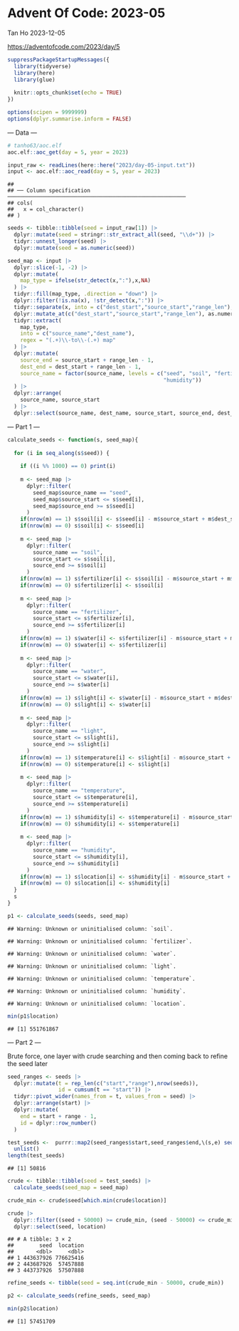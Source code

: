 Advent Of Code: 2023-05
================
Tan Ho
2023-12-05

<https://adventofcode.com/2023/day/5>

``` r
suppressPackageStartupMessages({
  library(tidyverse)
  library(here)
  library(glue)
  
  knitr::opts_chunk$set(echo = TRUE)
})

options(scipen = 9999999)
options(dplyr.summarise.inform = FALSE)
```

— Data —

``` r
# tanho63/aoc.elf
aoc.elf::aoc_get(day = 5, year = 2023)
```

``` r
input_raw <- readLines(here::here("2023/day-05-input.txt"))
input <- aoc.elf::aoc_read(day = 5, year = 2023)
```

    ## 
    ## ── Column specification ────────────────────────────────────────────────────────
    ## cols(
    ##   x = col_character()
    ## )

``` r
seeds <- tibble::tibble(seed = input_raw[1]) |> 
  dplyr::mutate(seed = stringr::str_extract_all(seed, "\\d+")) |> 
  tidyr::unnest_longer(seed) |> 
  dplyr::mutate(seed = as.numeric(seed))

seed_map <- input |> 
  dplyr::slice(-1, -2) |> 
  dplyr::mutate(
    map_type = ifelse(str_detect(x,":"),x,NA)
  ) |> 
  tidyr::fill(map_type, .direction = "down") |> 
  dplyr::filter(!is.na(x), !str_detect(x,":")) |> 
  tidyr::separate(x, into = c("dest_start","source_start","range_len"), sep = " ") |> 
  dplyr::mutate_at(c("dest_start","source_start","range_len"), as.numeric) |> 
  tidyr::extract(
    map_type, 
    into = c("source_name","dest_name"), 
    regex = "(.+)\\-to\\-(.+) map"
  ) |> 
  dplyr::mutate(
    source_end = source_start + range_len - 1,
    dest_end = dest_start + range_len - 1,
    source_name = factor(source_name, levels = c("seed", "soil", "fertilizer", "water", "light", "temperature", 
                                                 "humidity"))
  ) |> 
  dplyr::arrange(
    source_name, source_start
  ) |> 
  dplyr::select(source_name, dest_name, source_start, source_end, dest_start, dest_end, range_len)
```

— Part 1 —

``` r
calculate_seeds <- function(s, seed_map){
  
  for (i in seq_along(s$seed)) {
    
    if ((i %% 1000) == 0) print(i)
    
    m <- seed_map |> 
      dplyr::filter(
        seed_map$source_name == "seed",
        seed_map$source_start <= s$seed[i],
        seed_map$source_end >= s$seed[i]
      )
    if(nrow(m) == 1) s$soil[i] <- s$seed[i] - m$source_start + m$dest_start
    if(nrow(m) == 0) s$soil[i] <- s$seed[i]
    
    m <- seed_map |> 
      dplyr::filter(
        source_name == "soil", 
        source_start <= s$soil[i], 
        source_end >= s$soil[i]
      )
    if(nrow(m) == 1) s$fertilizer[i] <- s$soil[i] - m$source_start + m$dest_start
    if(nrow(m) == 0) s$fertilizer[i] <- s$soil[i]
    
    m <- seed_map |> 
      dplyr::filter(
        source_name == "fertilizer", 
        source_start <= s$fertilizer[i], 
        source_end >= s$fertilizer[i]
      )
    if(nrow(m) == 1) s$water[i] <- s$fertilizer[i] - m$source_start + m$dest_start
    if(nrow(m) == 0) s$water[i] <- s$fertilizer[i]
    
    m <- seed_map |> 
      dplyr::filter(
        source_name == "water", 
        source_start <= s$water[i], 
        source_end >= s$water[i]
      )
    if(nrow(m) == 1) s$light[i] <- s$water[i] - m$source_start + m$dest_start
    if(nrow(m) == 0) s$light[i] <- s$water[i]
    
    m <- seed_map |> 
      dplyr::filter(
        source_name == "light", 
        source_start <= s$light[i], 
        source_end >= s$light[i]
      )
    if(nrow(m) == 1) s$temperature[i] <- s$light[i] - m$source_start + m$dest_start
    if(nrow(m) == 0) s$temperature[i] <- s$light[i]
    
    m <- seed_map |> 
      dplyr::filter(
        source_name == "temperature", 
        source_start <= s$temperature[i], 
        source_end >= s$temperature[i]
      )
    if(nrow(m) == 1) s$humidity[i] <- s$temperature[i] - m$source_start + m$dest_start
    if(nrow(m) == 0) s$humidity[i] <- s$temperature[i]
    
    m <- seed_map |> 
      dplyr::filter(
        source_name == "humidity", 
        source_start <= s$humidity[i], 
        source_end >= s$humidity[i]
      )
    if(nrow(m) == 1) s$location[i] <- s$humidity[i] - m$source_start + m$dest_start
    if(nrow(m) == 0) s$location[i] <- s$humidity[i]
  }
  s
}
```

``` r
p1 <- calculate_seeds(seeds, seed_map)
```

    ## Warning: Unknown or uninitialised column: `soil`.

    ## Warning: Unknown or uninitialised column: `fertilizer`.

    ## Warning: Unknown or uninitialised column: `water`.

    ## Warning: Unknown or uninitialised column: `light`.

    ## Warning: Unknown or uninitialised column: `temperature`.

    ## Warning: Unknown or uninitialised column: `humidity`.

    ## Warning: Unknown or uninitialised column: `location`.

``` r
min(p1$location)
```

    ## [1] 551761867

— Part 2 —

Brute force, one layer with crude searching and then coming back to
refine the seed later

``` r
seed_ranges <- seeds |> 
  dplyr::mutate(t = rep_len(c("start","range"),nrow(seeds)),
                id = cumsum(t == "start")) |> 
  tidyr::pivot_wider(names_from = t, values_from = seed) |> 
  dplyr::arrange(start) |> 
  dplyr::mutate(
    end = start + range - 1,
    id = dplyr::row_number()
  )

test_seeds <-  purrr::map2(seed_ranges$start,seed_ranges$end,\(s,e) seq.int(s,e,by = 50000)) |> 
  unlist()
length(test_seeds)
```

    ## [1] 50816

``` r
crude <- tibble::tibble(seed = test_seeds) |> 
  calculate_seeds(seed_map = seed_map)

crude_min <- crude$seed[which.min(crude$location)]

crude |> 
  dplyr::filter((seed + 50000) >= crude_min, (seed - 50000) <= crude_min) |> 
  dplyr::select(seed, location)
```

    ## # A tibble: 3 × 2
    ##        seed  location
    ##       <dbl>     <dbl>
    ## 1 443637926 776625416
    ## 2 443687926  57457888
    ## 3 443737926  57507888

``` r
refine_seeds <- tibble(seed = seq.int(crude_min - 50000, crude_min))

p2 <- calculate_seeds(refine_seeds, seed_map)

min(p2$location)
```

    ## [1] 57451709
